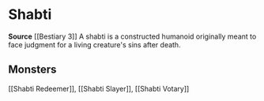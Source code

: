 ﻿---
id: '363'
name: Shabti
rarity: Common
source: '[[DATABASE/source/Bestiary 3|Bestiary 3]]'
trait:
- Shabti
type: Trait

---
# Shabti

**Source** [[Bestiary 3]]
A shabti is a constructed humanoid originally meant to face judgment for a living creature's sins after death.

## Monsters

[[Shabti Redeemer]], [[Shabti Slayer]], [[Shabti Votary]]